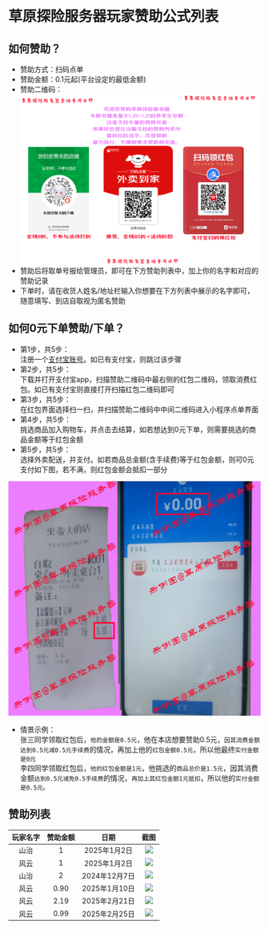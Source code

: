 # 草原探险服务器玩家赞助公式列表

## 如何赞助？
- 赞助方式：扫码点单
- 赞助金额：0.1元起(平台设定的最低金额)
- 赞助二维码：![](../img/cz.jpg)
- 赞助后将取单号报给管理员，即可在下方赞助列表中，加上你的名字和对应的赞助记录
- 下单时，请在收货人姓名/地址栏输入你想要在下方列表中展示的名字即可，随意填写、到店自取视为匿名赞助

## 如何0元下单赞助/下单？
- 第1步，共5步：<br>注册一个[支付宝账号](https://memberprod.alipay.com/account/reg/index.htm)。如已有支付宝，则跳过该步骤
- 第2步，共5步：<br>下载并打开支付宝app，扫描赞助二维码中最右侧的红包二维码，领取消费红包。如已有支付宝则直接打开扫描红包二维码即可
- 第3步，共5步：<br>在红包界面选择扫一扫，并扫描赞助二维码中中间二维码进入小程序点单界面
- 第4步，共5步：<br>挑选商品加入购物车，并点击去结算，如若想达到0元下单，则需要挑选的商品金额等于红包金额
- 第5步，共5步：<br>选择外卖配送，并支付。如若商品总金额(含手续费)等于红包金额，则可0元支付如下图，若不满，则红包金额会抵扣一部分

![](../img/示例图.jpg)

- 情景示例：<br>张三同学领取红包后，`他的金额是0.5元`，他在本店想要赞助0.5元，`因其消费金额达到0.5元减0.5元手续费`的情况，再加上他的`红包金额0.5元`，所以他最终`实付金额是0元`<br>李四同学领取红包后，`他的红包金额是1元`，他挑选的`商品总价是1.5元`，因其消费金额`达到0.5元减免0.5手续费`的情况，`再加上其红包金额1元抵扣`，所以他的`实付金额是0.5元。`




## 赞助列表

| 玩家名字 | 赞助金额 | 日期 | 截图 |
| :----: | :----: | :----: | :----: |
| 山治 |  1 | 2025年1月2日 | ![](https://img.ypshidifu.cn/LightPicture/2025/01/cd6257233cca907c.jpg)
| 风云 | 1 | 2025年1月2日 | ![](https://img.ypshidifu.cn/LightPicture/2025/01/92f561358db10bbb.jpg)
| 山治 | 2 | 2024年12月7日 | ![](https://img.ypshidifu.cn/LightPicture/2025/01/0a517b98271f02b3.jpg)
| 风云 | 0.90 | 2025年1月10日 | ![](https://img.yunr.us.kg/api/cfile/AgACAgUAAyEGAASPllS8AANVZ4CoCzhaUu_V6NEecRdN93vKMaMAApPFMRuTkghUDykoAAHfPJFWAQADAgADdwADNgQ) |
| 风云 |2.19 | 2025年2月21日 | ![](https://img.ypshidifu.cn/LightPicture/2025/02/881ec13105ca9708.jpg) |
| 风云 | 0.99 | 2025年2月25日 | ![](https://img.ypshidifu.cn/LightPicture/2025/02/a0c0f66beeebedc8.jpg)
